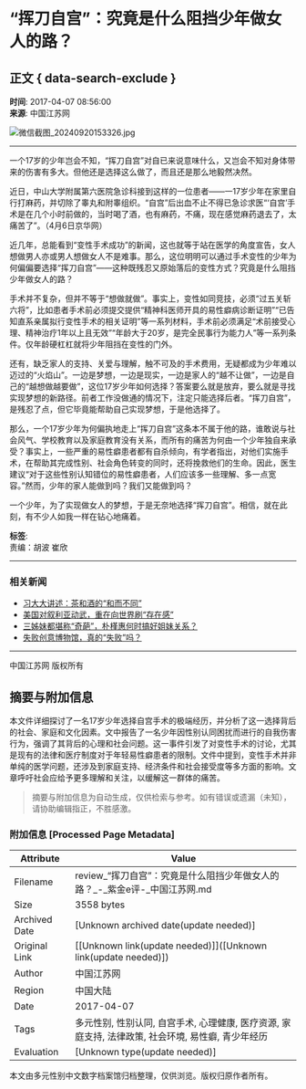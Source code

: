 # “挥刀自宫”：究竟是什么阻挡少年做女人的路？

## 正文 { data-search-exclude }


**时间**: 2017-04-07 08:56:00  
**来源**: 中国江苏网  

![微信截图_20240920153326.jpg](https://ad.jschina.com.cn/jsnews/jsdoc01/201803/W020240920560696502179.jpg)

---

一个17岁的少年岂会不知，“挥刀自宫”对自已来说意味什么，又岂会不知对身体带来的伤害有多大。但他还是选择这么做了，而且还是那么地毅然决然。  

近日，中山大学附属第六医院急诊科接到这样的一位患者——一17岁少年在家里自行打麻药，并切除了睾丸和附睾组织。“自宫”后出血不止不得已急诊求医“‘自宫’手术是在几个小时前做的，当时喝了酒，也有麻药，不痛，现在感觉麻药退去了，太痛苦了”。（4月6日京华网）  

近几年，总能看到“变性手术成功”的新闻，这也就等于站在医学的角度宣告，女人想做男人亦或男人想做女人不是难事。那么，这位明明可以通过手术变性的少年为何偏偏要选择“挥刀自宫”——这种既残忍又原始落后的变性方式？究竟是什么阻挡少年做女人的路？  

手术并不复杂，但并不等于“想做就做”。事实上，变性如同竞技，必须“过五关斩六将”，比如患者手术前必须提交提供“精神科医师开具的易性癖病诊断证明”“已告知直系亲属拟行变性手术的相关证明”等一系列材料，手术前必须满足“术前接受心理、精神治疗1年以上且无效”“年龄大于20岁，是完全民事行为能力人”等一系列条件。仅年龄硬杠杠就将少年阻挡在变性的门外。  

还有，缺乏家人的支持、关爱与理解，触不可及的手术费用，无疑都成为少年难以迈过的“火焰山”。一边是梦想，一边是现实，一边是家人的“越不让做”，一边是自己的“越想做越要做”，这位17岁少年如何选择？答案要么就是放弃，要么就是寻找实现梦想的新路径。前者工作没做通的情况下，注定只能选择后者。“挥刀自宫”，是残忍了点，但它毕竟能帮助自己实现梦想，于是他选择了。  

那么，一个17岁少年为何偏执地走上“挥刀自宫”这条本不属于他的路，谁敢说与社会风气、学校教育以及家庭教育没有关系，而所有的痛苦为何由一个少年独自来承受？事实上，一些严重的易性癖患者都有自杀倾向，有学者指出，对他们实施手术，在帮助其完成性别、社会角色转变的同时，还将挽救他们的生命。因此，医生建议“对于这些性别认知错位的易性癖患者，人们应该多一些理解、多一点宽容。”然而，少年的家人能做到吗？我们又能做到吗？  

一个少年，为了实现做女人的梦想，于是无奈地选择“挥刀自宫”。相信，就在此刻，有不少人如我一样在钻心地痛着。  

**标签**:   
责编：胡波 崔欣

---

### 相关新闻

- [习大大讲述：茶和酒的“和而不同”](./t20170407_322856.shtml)
- [美国对叙利亚动武，重在向世界刷“存在感”](./t20170407_326146.shtml)
- [三姊妹都堪称“奇葩”，朴槿惠何时搞好姐妹关系？](./t20170407_322822.shtml)
- [失败创意博物馆，真的“失败”吗？](./t20170407_322808.shtml)  

---

中国江苏网 版权所有  
<!-- tcd_original_link http://review.jschina.com.cn/suwangyuanchuang/201704/t20170407_322832.shtml -->


## 摘要与附加信息

<!-- tcd_abstract -->
本文件详细探讨了一名17岁少年选择自宫手术的极端经历，并分析了这一选择背后的社会、家庭和文化因素。文中报告了一名少年因性别认同困扰而进行的自我伤害行为，强调了其背后的心理和社会问题。这一事件引发了对变性手术的讨论，尤其是现有的法律和医疗制度对于年轻易性癖患者的限制。文件中提到，变性手术并非单纯的医学问题，还涉及到家庭支持、经济条件和社会接受度等多方面的影响。文章呼吁社会应给予更多理解和关注，以缓解这一群体的痛苦。
<!-- tcd_abstract_end -->

> 摘要与附加信息为自动生成，仅供检索与参考。如有错误或遗漏（未知），请协助编辑指正，不胜感激。

### 附加信息 [Processed Page Metadata]

| Attribute       | Value                                  |
|-----------------|----------------------------------------|
| Filename        | review_“挥刀自宫”：究竟是什么阻挡少年做女人的路？_-_紫金e评-_中国江苏网.md                             |
| Size            | 3558 bytes                           |
| Archived Date   | [Unknown archived date(update needed)]                             |
| Original Link   | [[Unknown link(update needed)]]([Unknown link(update needed)])                       |
| Author          | 中国江苏网                               |
| Region          | 中国大陆                               |
| Date            | 2017-04-07                                 |
| Tags            | 多元性别, 性别认同, 自宫手术, 心理健康, 医疗资源, 家庭支持, 法律政策, 社会环境, 易性癖, 青少年经历                                 |
| Evaluation            | [Unknown type(update needed)]                                 |
<!-- tcd_table_end -->

本文由多元性别中文数字档案馆归档整理，仅供浏览。版权归原作者所有。
